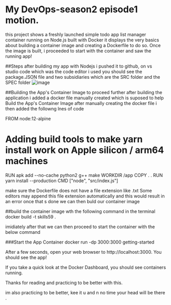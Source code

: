 # My DevOps-season2 episode1 motion.

this project shows a freshly launched simple todo app list manager container running on Node.js built with Docker
it displays the very basics about building a container image and creating a Dockerfile to do so. Once the image is built, 
i proceeded to start with the container and saw the running app!

##Steps
after building my app with Nodejs i pushed it to github, 
on vs studio code which was the code editor i used you should see the package.JSON file and two subsidiaries which are the SRC folder and the SPEC folder
![image](https://user-images.githubusercontent.com/56154525/199478926-033c692f-095c-4445-b2d2-a5da916d9c06.png)

##Building the App's Container Image
to proceed further after building the application i added a docker file manually created which is suposed to help Build the App's Container Image
after manually creating the docker file i then added the followng lnes of code

FROM node:12-alpine
# Adding build tools to make yarn install work on Apple silicon / arm64 machines
RUN apk add --no-cache python2 g++ make
WORKDIR /app
COPY . .
RUN yarn install --production
CMD ["node", "src/index.js"]

make sure the Dockerfile does not have a file extension like .txt Some editors may append this file extension automatically and this would result in an error
once that s done we can then buld our container image 

##build the container image wth the following command in the terminal
docker build -t skills59 .

imidiately after that we can then proceed to start the container with the below command

###Start the App Container
docker run -dp 3000:3000 getting-started

After a few seconds, open your web browser to http://localhost:3000. You should see the app!

If you take a quick look at the Docker Dashboard, you should see containers running.

Thanks for reading and practicing to be better with this. 


im also practicing to be better, kee it u and n no time your head will be there . 


